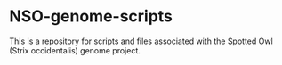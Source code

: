 # NSO-genome-scripts
This is a repository for scripts and files associated with the Spotted Owl (Strix occidentalis) genome project.
